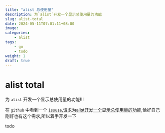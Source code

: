 ```yaml
---
title: "alist 总使用量"
description: 为`alist`开发一个显示总使用量的功能
slug: alist-total
date: 2024-05-11T07:01:11+08:00
image:
categories:
    - alist
tags:
    - go
    - todo
weight: 1
draft: true
---
```


# alist total

为 `alist` 开发一个显示总使用量的功能!!!

在 `github` 中看到一个 [`issuse`,请求为alist开发一个显示总使用量的功能](),恰好自己刚好也有这个需求,所以着手开发一下

todo


